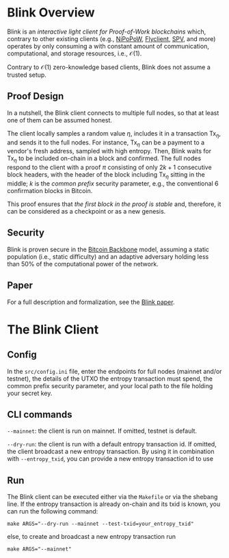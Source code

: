 # Blink Overview

Blink is an *interactive light client for Proof-of-Work blockchains* which, contrary to other existing clients (e.g., [NiPoPoW](https://nipopows.com/), [Flyclient](https://ieeexplore.ieee.org/document/9152680), [SPV](https://bitcoin.org/bitcoin.pdf), and more) operates by only consuming a with constant amount of communication, computational, and storage resources, i.e., $\mathcal{O}(1)$. 

Contrary to $\mathcal{O}(1)$ zero-knowledge based clients, Blink does not assume a trusted setup. 

## Proof Design
In a nutshell, the Blink client connects to multiple full nodes, so that at least one of them can be assumed honest.

The client locally samples a random value $\eta$, includes it in a transaction $\mathsf{Tx}_\eta$, and sends it to the full nodes. For instance, $\mathsf{Tx}_\eta$ can be a payment to a vendor's fresh address, sampled with high entropy.
Then, Blink waits for $\mathsf{Tx}_\eta$ to be included on-chain in a block and confirmed. The full nodes respond to the client with a proof $\pi$ consisting of only $2k+1$ consecutive block headers, with the header of the block including $\mathsf{Tx}_\eta$ sitting in the middle; $k$ is the *common prefix* security parameter, e.g., the conventional $6$ confirmation blocks in Bitcoin.  

This proof ensures that *the first block in the proof is stable* and, therefore, it can be considered as a checkpoint or as a new genesis. 

## Security 
Blink is proven secure in the [Bitcoin Backbone](https://dl.acm.org/doi/full/10.1145/3653445) model, assuming a static population (i.e., static difficulty) and an adaptive adversary holding less than 50% of the computational power of the network.

## Paper

For a full description and formalization, see the [Blink paper](https://eprint.iacr.org/2024/692). 

# The Blink Client

## Config

In the ```src/config.ini``` file, enter the endpoints for full nodes (mainnet and/or testnet), the details of the UTXO the entropy transaction must spend, the common prefix security parameter, and your local path to the file holding your secret key.

## CLI commands

```--mainnet```: the client is run on mainnet. If omitted, testnet is default.

```--dry-run```: the client is run with a default entropy transaction id. If omitted, the client broadcast a new entropy transaction. By using it in combination with ```--entropy_txid```, you can provide a new entropy transaction id to use

## Run 

The Blink client can be executed either via the ```Makefile``` or via the shebang line. If the entropy transaction is already on-chain and its txid is known, you can run the following command:

```make ARGS="--dry-run --mainnet --test-txid=your_entropy_txid"```

else, to create and broadcast a new entropy transaction run 

```make ARGS="--mainnet"``` 
